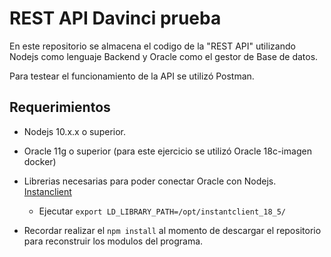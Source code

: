 # REST API Davinci prueba
En este repositorio se almacena el codigo de la "REST API" utilizando Nodejs como lenguaje Backend y Oracle como el gestor de Base de datos.

Para testear el funcionamiento de la API se utilizó Postman.


## Requerimientos
* Nodejs 10.x.x o superior.

* Oracle 11g o superior (para este ejercicio se utilizó Oracle 18c-imagen docker)

* Librerias necesarias para poder conectar Oracle con Nodejs. [Instanclient](https://www.oracle.com/database/technologies/instant-client/downloads.html)

    * Ejecutar
    ```export LD_LIBRARY_PATH=/opt/instantclient_18_5/```

* Recordar realizar el ```npm install``` al momento de descargar el repositorio para reconstruir los modulos del programa.

